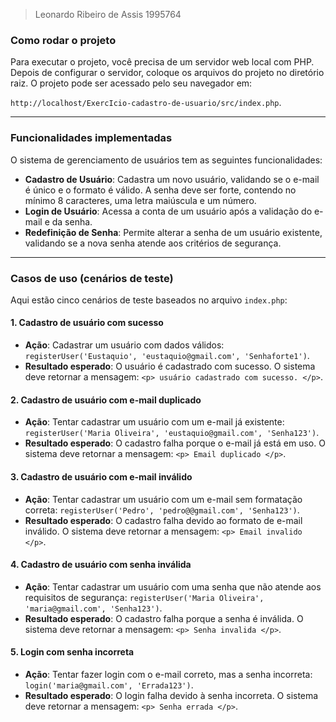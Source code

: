 >Leonardo Ribeiro de Assis
>1995764

### Como rodar o projeto

Para executar o projeto, você precisa de um servidor web local com PHP. Depois de configurar o servidor, coloque os arquivos do projeto no diretório raiz. O projeto pode ser acessado pelo seu navegador em: 

`http://localhost/ExercIcio-cadastro-de-usuario/src/index.php`.

---

### Funcionalidades implementadas

O sistema de gerenciamento de usuários tem as seguintes funcionalidades:

* **Cadastro de Usuário**: Cadastra um novo usuário, validando se o e-mail é único e o formato é válido. A senha deve ser forte, contendo no mínimo 8 caracteres, uma letra maiúscula e um número.
* **Login de Usuário**: Acessa a conta de um usuário após a validação do e-mail e da senha.
* **Redefinição de Senha**: Permite alterar a senha de um usuário existente, validando se a nova senha atende aos critérios de segurança.

---

### Casos de uso (cenários de teste)

Aqui estão cinco cenários de teste baseados no arquivo `index.php`:

#### 1. Cadastro de usuário com sucesso

* **Ação**: Cadastrar um usuário com dados válidos: 
    `registerUser('Eustaquio', 'eustaquio@gmail.com', 'Senhaforte1')`.
* **Resultado esperado**: O usuário é cadastrado com sucesso. O sistema deve retornar a mensagem: 
    `<p> usuário cadastrado com sucesso. </p>`.

#### 2. Cadastro de usuário com e-mail duplicado

* **Ação**: Tentar cadastrar um usuário com um e-mail já existente: 
    `registerUser('Maria Oliveira', 'eustaquio@gmail.com', 'Senha123')`.
* **Resultado esperado**: O cadastro falha porque o e-mail já está em uso. O sistema deve retornar a mensagem: 
    `<p> Email duplicado </p>`.

#### 3. Cadastro de usuário com e-mail inválido

* **Ação**: Tentar cadastrar um usuário com um e-mail sem formatação correta: 
    `registerUser('Pedro', 'pedro@@gmail.com', 'Senha123')`.
* **Resultado esperado**: O cadastro falha devido ao formato de e-mail inválido. O sistema deve retornar a mensagem: 
    `<p> Email invalido </p>`.

#### 4. Cadastro de usuário com senha inválida

* **Ação**: Tentar cadastrar um usuário com uma senha que não atende aos requisitos de segurança: 
    `registerUser('Maria Oliveira', 'maria@gmail.com', 'Senha123')`.
* **Resultado esperado**: O cadastro falha porque a senha é inválida. O sistema deve retornar a mensagem: 
    `<p> Senha invalida </p>`.

#### 5. Login com senha incorreta

* **Ação**: Tentar fazer login com o e-mail correto, mas a senha incorreta: 
    `login('maria@gmail.com', 'Errada123')`.
* **Resultado esperado**: O login falha devido à senha incorreta. O sistema deve retornar a mensagem: 
    `<p> Senha errada </p>`.
